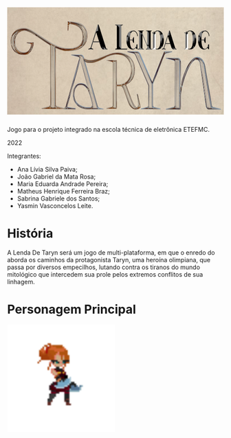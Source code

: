 # <img height="250em" src="https://github.com/G1ProjetoIntegrado/ALendaDeTaryn_SegundoTrimestre/blob/main/CapaGitHub.png"/>

Jogo para o projeto integrado na escola técnica de eletrônica ETEFMC.

2022

Integrantes:
- Ana Lívia Silva Paiva;
- João Gabriel da Mata Rosa;
- Maria Eduarda Andrade Pereira;
- Matheus Henrique Ferreira Braz;
- Sabrina Gabriele dos Santos;
- Yasmin Vasconcelos Leite.


# História 

A Lenda De Taryn será um jogo de multi-plataforma, em que o enredo do aborda os caminhos da protagonista Taryn, uma heroína olimpiana, que passa por diversos empecilhos, lutando contra os tiranos do mundo mitológico que intercedem sua prole pelos extremos conflitos de sua linhagem.

# Personagem Principal
<a>
  <img height="250em" src="https://github.com/G1ProjetoIntegrado/ALendaDeTaryn_SegundoTrimestre/blob/main/Taryn.gif"/>

